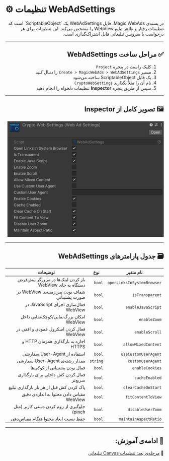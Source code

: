 # ⚙️ تنظیمات WebAdSettings

<div dir="rtl">
در بسته‌ی Magic WebAds، فایل WebAdSettings یک `ScriptableObject` است که تنظیمات رفتار و ظاهر تبلیغ WebView را مشخص می‌کند. این تنظیمات برای هر درخواست یا سرویس تبلیغاتی قابل اشتراک‌گذاری است.

---

## ✅ مراحل ساخت WebAdSettings

1. کلیک راست در پنجره `Project`
2. مسیر `Create > MagicWebAds > WebAdSettings` را دنبال کنید
3. یک فایل ScriptableObject ساخته می‌شود
4. نام آن را مثلاً بگذارید `CryptoWebSettings`
5. سپس از طریق پنجره **Inspector** تنظیمات دلخواه را انجام دهید

---

## 🖼 تصویر کامل از Inspector

‌![WebAdSettings Inspector](../Images/webadsettings-inspector.png)

---

## 🗃 جدول پارامترهای WebAdSettings

| نام متغیر              | نوع         | توضیحات                                                                 |
|------------------------|--------------|--------------------------------------------------------------------------|
| `openLinksInSystemBrowser` | `bool`       | باز کردن لینک‌ها در مرورگر پیش‌فرض دستگاه به جای WebView             |
| `isTransparent`        | `bool`       | شفاف بودن پس‌زمینه‌ی WebView در صورت پشتیبانی                         |
| `enableJavaScript`     | `bool`       | فعال‌سازی اجرای JavaScript در WebView                                   |
| `enableZoom`           | `bool`       | امکان بزرگ‌نمایی/کوچک‌نمایی داخل WebView                               |
| `enableScroll`         | `bool`       | فعال کردن اسکرول عمودی و افقی در WebView                               |
| `allowMixedContent`    | `bool`       | اجازه به بارگذاری همزمان HTTP و HTTPS                                  |
| `useCustomUserAgent`   | `bool`       | استفاده از User-Agent سفارشی                                            |
| `customUserAgent`      | `string`     | مقدار رشته‌ی User-Agent سفارشی                                          |
| `enableCookies`        | `bool`       | فعال بودن پشتیبانی از کوکی‌ها                                          |
| `cacheEnabled`         | `bool`       | فعال کردن کش داخلی برای بارگذاری سریع‌تر                              |
| `clearCacheOnStart`    | `bool`       | پاک کردن کش قبل از هر بار بارگذاری تبلیغ                              |
| `fitContentToView`     | `bool`       | مقیاس دادن محتوا به اندازه‌ی دقیق WebView                             |
| `disableUserZoom`      | `bool`       | جلوگیری از زوم کردن دستی کاربر (مثل pinch)                            |
| `maintainAspectRatio`  | `bool`       | حفظ نسبت ابعاد محتوا هنگام مقیاس‌دهی                                  |

---

## 🧩 ادامه‌ی آموزش:
📄 [مرحله‌ی بعد: تنظیمات Canvas تبلیغاتی](canvas-setup.md)
</div>